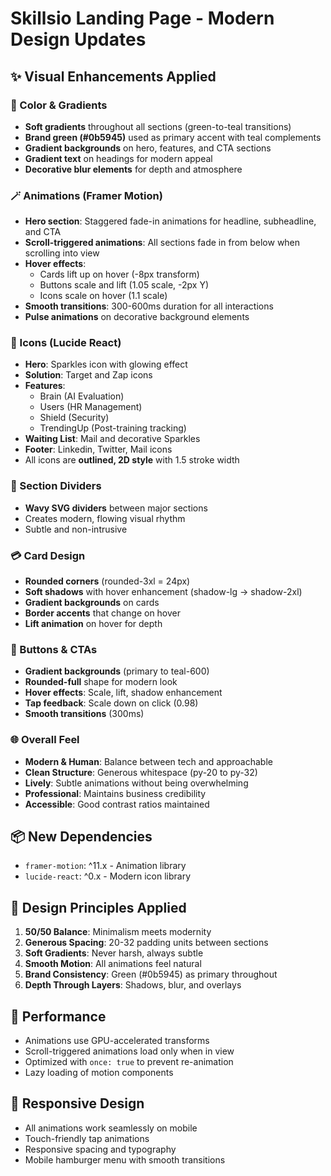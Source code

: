 # Skillsio Landing Page - Modern Design Updates

## ✨ Visual Enhancements Applied

### 🎨 Color & Gradients
- **Soft gradients** throughout all sections (green-to-teal transitions)
- **Brand green (#0b5945)** used as primary accent with teal complements
- **Gradient backgrounds** on hero, features, and CTA sections
- **Gradient text** on headings for modern appeal
- **Decorative blur elements** for depth and atmosphere

### 🪄 Animations (Framer Motion)
- **Hero section**: Staggered fade-in animations for headline, subheadline, and CTA
- **Scroll-triggered animations**: All sections fade in from below when scrolling into view
- **Hover effects**: 
  - Cards lift up on hover (-8px transform)
  - Buttons scale and lift (1.05 scale, -2px Y)
  - Icons scale on hover (1.1 scale)
- **Smooth transitions**: 300-600ms duration for all interactions
- **Pulse animations** on decorative background elements

### 🔣 Icons (Lucide React)
- **Hero**: Sparkles icon with glowing effect
- **Solution**: Target and Zap icons
- **Features**: 
  - Brain (AI Evaluation)
  - Users (HR Management)
  - Shield (Security)
  - TrendingUp (Post-training tracking)
- **Waiting List**: Mail and decorative Sparkles
- **Footer**: Linkedin, Twitter, Mail icons
- All icons are **outlined, 2D style** with 1.5 stroke width

### 🌊 Section Dividers
- **Wavy SVG dividers** between major sections
- Creates modern, flowing visual rhythm
- Subtle and non-intrusive

### 💳 Card Design
- **Rounded corners** (rounded-3xl = 24px)
- **Soft shadows** with hover enhancement (shadow-lg → shadow-2xl)
- **Gradient backgrounds** on cards
- **Border accents** that change on hover
- **Lift animation** on hover for depth

### 🎯 Buttons & CTAs
- **Gradient backgrounds** (primary to teal-600)
- **Rounded-full** shape for modern look
- **Hover effects**: Scale, lift, shadow enhancement
- **Tap feedback**: Scale down on click (0.98)
- **Smooth transitions** (300ms)

### 🌐 Overall Feel
- **Modern & Human**: Balance between tech and approachable
- **Clean Structure**: Generous whitespace (py-20 to py-32)
- **Lively**: Subtle animations without being overwhelming
- **Professional**: Maintains business credibility
- **Accessible**: Good contrast ratios maintained

## 📦 New Dependencies
- `framer-motion`: ^11.x - Animation library
- `lucide-react`: ^0.x - Modern icon library

## 🎨 Design Principles Applied
1. **50/50 Balance**: Minimalism meets modernity
2. **Generous Spacing**: 20-32 padding units between sections
3. **Soft Gradients**: Never harsh, always subtle
4. **Smooth Motion**: All animations feel natural
5. **Brand Consistency**: Green (#0b5945) as primary throughout
6. **Depth Through Layers**: Shadows, blur, and overlays

## 🚀 Performance
- Animations use GPU-accelerated transforms
- Scroll-triggered animations load only when in view
- Optimized with `once: true` to prevent re-animation
- Lazy loading of motion components

## 📱 Responsive Design
- All animations work seamlessly on mobile
- Touch-friendly tap animations
- Responsive spacing and typography
- Mobile hamburger menu with smooth transitions
